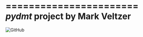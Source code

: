 =======================
*pydmt* project by Mark Veltzer
=======================
![GitHub](https://img.shields.io/github/license/veltzer/pydmt)
